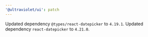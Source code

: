 ```yaml
---
'@ultraviolet/ui': patch
---
```


Updated dependency `@types/react-datepicker` to `4.19.1`.
Updated dependency `react-datepicker` to `4.21.0`.
